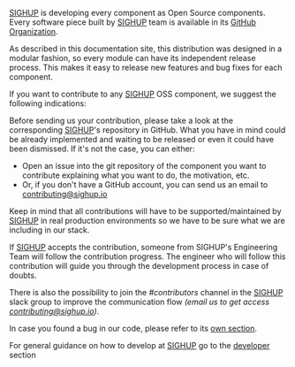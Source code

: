 
[SIGHUP] is developing every component as Open Source components. Every software piece built by [SIGHUP] team
is available in its [<i class="fab fa-github"></i> GitHub Organization](https://github.com/sighupio).

As described in this documentation site, this distribution was designed in a modular fashion, so every module can have
its independent release process. This makes it easy to release new features and bug fixes for each component.

If you want to contribute to any [SIGHUP] OSS component, we suggest the following indications:

Before sending us your contribution, please take a look at the corresponding [SIGHUP]'s repository in
GitHub. What you have in mind could be already implemented and waiting to be released or even it could have been
dismissed. If it's not the case, you can either:

- Open an issue into the git repository of the component you want to contribute explaining what you want to do,
the motivation, etc.
- Or, if you don't have a GitHub account, you can send us an email to contributing@sighup.io

Keep in mind that all contributions will have to be supported/maintained by [SIGHUP] in real production environments
so we have to be sure what we are including in our stack.

If [SIGHUP] accepts the contribution, someone from SIGHUP's Engineering Team will follow the contribution progress.
The engineer who will follow this contribution will guide you through the development process in case of doubts.

There is also the possibility to join the *#contributors* channel in the [SIGHUP] slack group to improve the
communication flow *(email us to get access contributing@sighup.io)*.

In case you found a bug in our code, please refer to its [own section](bugs).

For general guidance on how to develop at [SIGHUP] go to the [developer](developer) section

[SIGHUP]: https://sighup.io
